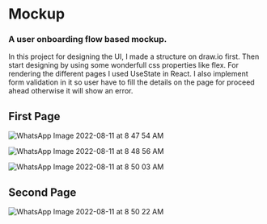 # Mockup
### A user onboarding flow based mockup.
In this project for designing the UI, I made a structure on draw.io first. Then start designing by using some wonderfull css properties like flex.
For rendering the different pages I used UseState in React.
I also implement form validation in it so user have to fill the details on the page for proceed ahead otherwise it will show an error.

## First Page
![WhatsApp Image 2022-08-11 at 8 47 54 AM](https://user-images.githubusercontent.com/99033374/184068907-202c3102-d8b7-4d1f-9c0d-97930bfb1080.jpeg)


![WhatsApp Image 2022-08-11 at 8 48 56 AM](https://user-images.githubusercontent.com/99033374/184068965-e24a5e9c-ebdf-4139-ab66-f33226d72fa8.jpeg)


![WhatsApp Image 2022-08-11 at 8 50 03 AM](https://user-images.githubusercontent.com/99033374/184068985-c61c153a-af9e-4489-a902-0a902e0fe305.jpeg)


## Second Page
![WhatsApp Image 2022-08-11 at 8 50 22 AM](https://user-images.githubusercontent.com/99033374/184069007-741aad8d-fb4f-4ac1-acf1-91daf73a2ee9.jpeg)


